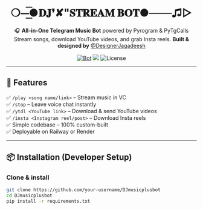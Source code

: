 <h1 align="center">❍⏤͟͞●𝐃𝐉❜✘"𝐒𝐓𝐑𝐄𝐀𝐌 𝐁𝐎𝐓●───♫▷</h1>

<p align="center">
🎧 <strong>All-in-One Telegram Music Bot</strong> powered by Pyrogram & PyTgCalls  
Stream songs, download YouTube videos, and grab Insta reels.  
<strong>Built & designed by</strong> <a href="https://t.me/DesignerJagadeesh">@DesignerJagadeesh</a>
</p>

<p align="center">
  <a href="https://t.me/DJmusicplusbot"><img src="https://img.shields.io/badge/Telegram-Live-blue?style=flat-square&logo=telegram" alt="Bot"></a>
  <img src="https://img.shields.io/badge/Built With-Python%203.10-blue?style=flat-square&logo=python">
  <img src="https://img.shields.io/github/license/your-username/DJmusicplusbot?style=flat-square" alt="License">
</p>

---

## 🚀 Features

✅ `/play <song name/link>` – Stream music in VC  
✅ `/stop` – Leave voice chat instantly  
✅ `/ytdl <YouTube link>` – Download & send YouTube videos  
✅ `/insta <Instagram reel/post>` – Download Insta reels  
✅ Simple codebase – 100% custom-built  
✅ Deployable on Railway or Render  

---

## 📦 Installation (Developer Setup)

### Clone & install

```bash
git clone https://github.com/your-username/DJmusicplusbot
cd DJmusicplusbot
pip install -r requirements.txt
